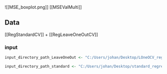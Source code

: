 ![[MSE_boxplot.png]]
[[MSEValMulti]]
## Data
[[RegStandardCV]] + [[RegLeaveOneOutCV]]
### input
```r
input_directory_path_LeaveOneOut <- "C:/Users/johan/Desktop/LOneOCV_regression/performance_evaluation/Performance_Overview.txt"

input_directory_path_standard <- "C:/Users/johan/Desktop/standard_regression/performance_evaluation/Performance_Overview.txt"
```

